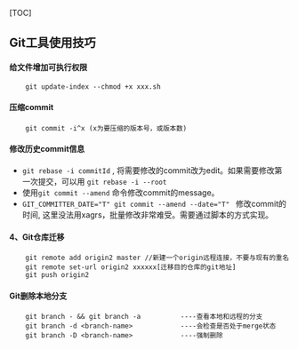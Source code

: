  [TOC] 
## Git工具使用技巧
#### 给文件增加可执行权限
```
    git update-index --chmod +x xxx.sh
```
#### 压缩commit
```
    git commit -i^x (x为要压缩的版本号，或版本数)
```
#### 修改历史commit信息
+ `git rebase -i commitId` , 将需要修改的commit改为edit。如果需要修改第一次提交，可以用 `git rebase -i --root` 
+ 使用`git commit --amend` 命令修改commit的message。
+ `GIT_COMMITTER_DATE="T" git commit --amend --date="T" ` 修改commit的时间, 这里没法用xagrs，批量修改非常难受。需要通过脚本的方式实现。 


#### 4、Git仓库迁移
```
    git remote add origin2 master //新建一个origin远程连接，不要与现有的重名
    git remote set-url origin2 xxxxxx[迁移目的仓库的git地址]
    git push origin2
```

#### Git删除本地分支
```
    git branch - && git branch -a          ----查看本地和远程的分支
    git branch -d <branch-name>            ----会检查是否处于merge状态
    git branch -D <branch-name>            ----强制删除
```